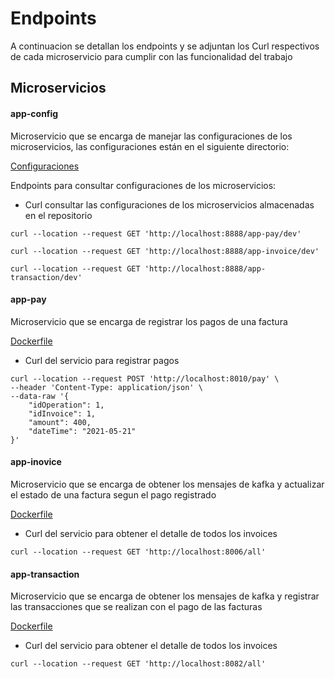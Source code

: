 # Endpoints

A continuacion se detallan los endpoints y se adjuntan los Curl respectivos de cada microservicio para cumplir con las funcionalidad del trabajo


## Microservicios

#### app-config

Microservicio que se encarga de manejar las configuraciones de los microservicios, las configuraciones están en el siguiente directorio:

[Configuraciones](https://github.com/icesi-ops/training_microservices.git)

Endpoints para consultar configuraciones de los microservicios:

* Curl consultar las configuraciones de los microservicios almacenadas en el repositorio
```
curl --location --request GET 'http://localhost:8888/app-pay/dev'

curl --location --request GET 'http://localhost:8888/app-invoice/dev'

curl --location --request GET 'http://localhost:8888/app-transaction/dev'
```

#### app-pay

Microservicio que se encarga de registrar los pagos de una factura

[Dockerfile](https://github.com/icesi-ops/training_microservices.git)

* Curl del servicio para registrar pagos
```
curl --location --request POST 'http://localhost:8010/pay' \
--header 'Content-Type: application/json' \
--data-raw '{
    "idOperation": 1,
    "idInvoice": 1,
    "amount": 400,
    "dateTime": "2021-05-21"
}'
```

#### app-inovice

Microservicio que se encarga de obtener los mensajes de kafka y actualizar el estado de una factura segun el pago registrado

[Dockerfile](https://github.com/icesi-ops/training_microservices.git)

* Curl del servicio para obtener el detalle de todos los invoices
```
curl --location --request GET 'http://localhost:8006/all'
```

#### app-transaction

Microservicio que se encarga de obtener los mensajes de kafka y registrar las transacciones que se realizan con el pago de las facturas

[Dockerfile](https://github.com/icesi-ops/training_microservices.git)

* Curl del servicio para obtener el detalle de todos los invoices
```
curl --location --request GET 'http://localhost:8082/all'
```
